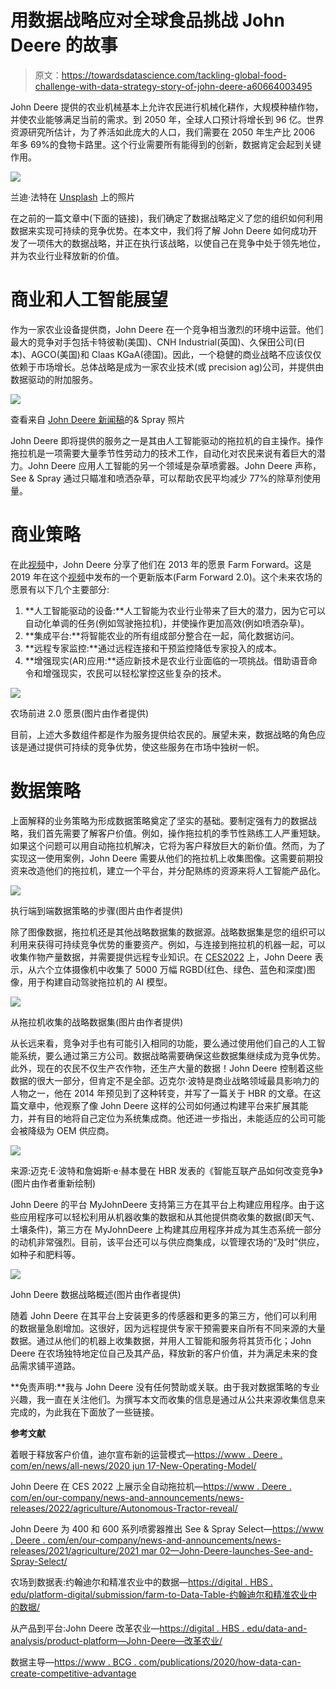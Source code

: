 # 用数据战略应对全球食品挑战 John Deere 的故事

> 原文：<https://towardsdatascience.com/tackling-global-food-challenge-with-data-strategy-story-of-john-deere-a60664003495>

John Deere 提供的农业机械基本上允许农民进行机械化耕作，大规模种植作物，并使农业能够满足当前的需求。到 2050 年，全球人口预计将增长到 96 亿。世界资源研究所估计，为了养活如此庞大的人口，我们需要在 2050 年生产比 2006 年多 69%的食物卡路里。这个行业需要所有能得到的创新，数据肯定会起到关键作用。

![](img/c5fd129d61fe9924cb1a80acde154d48.png)

兰迪·法特在 [Unsplash](https://unsplash.com?utm_source=medium&utm_medium=referral) 上的照片

在之前的一篇文章中(下面的链接)，我们确定了数据战略定义了您的组织如何利用数据来实现可持续的竞争优势。在本文中，我们将了解 John Deere 如何成功开发了一项伟大的数据战略，并正在执行该战略，以使自己在竞争中处于领先地位，并为农业行业释放新的价值。

# 商业和人工智能展望

作为一家农业设备提供商，John Deere 在一个竞争相当激烈的环境中运营。他们最大的竞争对手包括卡特彼勒(美国)、CNH Industrial(英国)、久保田公司(日本)、AGCO(美国)和 Claas KGaA(德国)。因此，一个稳健的商业战略不应该仅仅依赖于市场增长。总体战略是成为一家农业技术(或 precision ag)公司，并提供由数据驱动的附加服务。

![](img/50b0b1f1236699589e0e63e478b814d4.png)

查看来自 [John Deere 新闻稿](https://www.deere.com/en/our-company/news-and-announcements/news-releases/2021/agriculture/2021mar02-john-deere-launches-see-and-spray-select/)的& Spray 照片

John Deere 即将提供的服务之一是其由人工智能驱动的拖拉机的自主操作。操作拖拉机是一项需要大量季节性劳动力的技术工作，自动化对农民来说有着巨大的潜力。John Deere 应用人工智能的另一个领域是杂草喷雾器。John Deere 声称，See & Spray 通过只瞄准和喷洒杂草，可以帮助农民平均减少 77%的除草剂使用量。

# 商业策略

在此[视频](https://www.youtube.com/watch?v=t08nOEkrX-I)中，John Deere 分享了他们在 2013 年的愿景 Farm Forward。这是 2019 年在这个[视频](https://www.youtube.com/watch?v=nKAz-g7MAxs)中发布的一个更新版本(Farm Forward 2.0)。这个未来农场的愿景有以下几个主要部分:

1.  **人工智能驱动的设备:**人工智能为农业行业带来了巨大的潜力，因为它可以自动化单调的任务(例如驾驶拖拉机)，并使操作更加高效(例如喷洒杂草)。
2.  **集成平台:**将智能农业的所有组成部分整合在一起，简化数据访问。
3.  **远程专家监控:**通过远程连接和干预监控降低专家投入的成本。
4.  **增强现实(AR)应用:**适应新技术是农业行业面临的一项挑战。借助语音命令和增强现实，农民可以轻松掌控这些复杂的技术。

![](img/54e7710f1f174d6adcf3c86ea93148d1.png)

农场前进 2.0 愿景(图片由作者提供)

目前，上述大多数组件都是作为服务提供给农民的。展望未来，数据战略的角色应该是通过提供可持续的竞争优势，使这些服务在市场中独树一帜。

# 数据策略

上面解释的业务策略为形成数据策略奠定了坚实的基础。要制定强有力的数据战略，我们首先需要了解客户价值。例如，操作拖拉机的季节性熟练工人严重短缺。如果这个问题可以用自动拖拉机解决，它将为客户释放巨大的新价值。然而，为了实现这一使用案例，John Deere 需要从他们的拖拉机上收集图像。这需要前期投资来改造他们的拖拉机，建立一个平台，并分配熟练的资源来将人工智能产品化。

![](img/1971416c38f97a0a4a2f3153e94bec55.png)

执行端到端数据策略的步骤(图片由作者提供)

除了图像数据，拖拉机还是其他战略数据集的数据源。战略数据集是您的组织可以利用来获得可持续竞争优势的重要资产。例如，与连接到拖拉机的机器一起，可以收集作物产量数据，并需要提供远程专业知识。在 [CES2022](https://www.youtube.com/watch?v=bZM_ZzxihTg) 上，John Deere 表示，从六个立体摄像机中收集了 5000 万幅 RGBD(红色、绿色、蓝色和深度)图像，用于构建自动驾驶拖拉机的 AI 模型。

![](img/9c3c094aebd7fb04bbdf55fe18e72e14.png)

从拖拉机收集的战略数据集(图片由作者提供)

从长远来看，竞争对手也有可能引入相同的功能，要么通过使用他们自己的人工智能系统，要么通过第三方公司。数据战略需要确保这些数据集继续成为竞争优势。此外，现在的农民不仅生产农作物，还生产大量的数据！John Deere 控制着这些数据的很大一部分，但肯定不是全部。迈克尔·波特是商业战略领域最具影响力的人物之一，他在 2014 年预见到了这种转变，并写了一篇关于 HBR 的文章。在这篇文章中，他观察了像 John Deere 这样的公司如何通过构建平台来扩展其能力，并有目的地将自己定位为系统集成商。他还进一步指出，未能适应的公司可能会被降级为 OEM 供应商。

![](img/98fa330b78753c601ee407667ae01d4e.png)

来源:迈克·E·波特和詹姆斯·e·赫本曼在 HBR 发表的《智能互联产品如何改变竞争》(图片由作者重新绘制)

John Deere 的平台 MyJohnDeere 支持第三方在其平台上构建应用程序。由于这些应用程序可以轻松利用从机器收集的数据和从其他提供商收集的数据(即天气、土壤条件)，第三方在 MyJohnDeere 上构建其应用程序并成为其生态系统一部分的动机非常强烈。目前，该平台还可以与供应商集成，以管理农场的“及时”供应，如种子和肥料等。

![](img/6755a69b7ae00722688d7135f4471622.png)

John Deere 数据战略概述(图片由作者提供)

随着 John Deere 在其平台上安装更多的传感器和更多的第三方，他们可以利用的数据量急剧增加。这很好，因为远程提供专家干预需要来自所有不同来源的大量数据。通过从他们的机器上收集数据，并用人工智能和服务将其货币化；John Deere 在农场独特地定位自己及其产品，释放新的客户价值，并为满足未来的食品需求铺平道路。

**免责声明:**我与 John Deere 没有任何赞助或关联。由于我对数据策略的专业兴趣，我一直在关注他们。为撰写本文而收集的信息是通过从公共来源收集信息来完成的，为此我在下面放了一些链接。

**参考文献**

着眼于释放客户价值，迪尔宣布新的运营模式—[https://www . Deere . com/en/news/all-news/2020 jun 17-New-Operating-Model/](https://www.deere.com/en/news/all-news/2020jun17-new-operating-model/)

John Deere 在 CES 2022 上展示全自动拖拉机—[https://www . Deere . com/en/our-company/news-and-announcements/news-releases/2022/agriculture/Autonomous-Tractor-reveal/](https://www.deere.com/en/our-company/news-and-announcements/news-releases/2022/agriculture/autonomous-tractor-reveal/)

John Deere 为 400 和 600 系列喷雾器推出 See & Spray Select—[https://www . Deere . com/en/our-company/news-and-announcements/news-releases/2021/agriculture/2021 mar 02—John-Deere-launches-See-and-Spray-Select/](https://www.deere.com/en/our-company/news-and-announcements/news-releases/2021/agriculture/2021mar02-john-deere-launches-see-and-spray-select/)

农场到数据表:约翰迪尔和精准农业中的数据—[https://digital . HBS . edu/platform-digital/submission/farm-to-Data-Table-约翰迪尔和精准农业中的数据/](https://digital.hbs.edu/platform-digit/submission/farm-to-data-table-john-deere-and-data-in-precision-agriculture/)

从产品到平台:John Deere 改革农业—[https://digital . HBS . edu/data-and-analysis/product-platform—John-Deere—改革农业/](https://digital.hbs.edu/data-and-analysis/product-platform-john-deere-revolutionizes-farming/)

数据主导—[https://www . BCG . com/publications/2020/how-data-can-create-competitive-advantage](https://www.bcg.com/publications/2020/how-data-can-create-competitive-advantage)